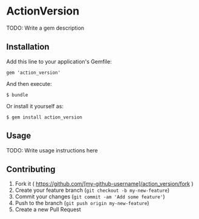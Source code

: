 # ActionVersion

TODO: Write a gem description

## Installation

Add this line to your application's Gemfile:

    gem 'action_version'

And then execute:

    $ bundle

Or install it yourself as:

    $ gem install action_version

## Usage

TODO: Write usage instructions here

## Contributing

1. Fork it ( https://github.com/[my-github-username]/action_version/fork )
2. Create your feature branch (`git checkout -b my-new-feature`)
3. Commit your changes (`git commit -am 'Add some feature'`)
4. Push to the branch (`git push origin my-new-feature`)
5. Create a new Pull Request
